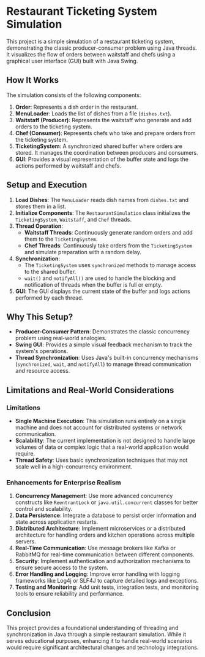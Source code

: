 # Restaurant Ticketing System Simulation

This project is a simple simulation of a restaurant ticketing system, demonstrating the classic producer-consumer problem using Java threads. It visualizes the flow of orders between waitstaff and chefs using a graphical user interface (GUI) built with Java Swing.

## How It Works

The simulation consists of the following components:

1. **Order**: Represents a dish order in the restaurant.
2. **MenuLoader**: Loads the list of dishes from a file (`dishes.txt`).
3. **Waitstaff (Producer)**: Represents the waitstaff who generate and add orders to the ticketing system.
4. **Chef (Consumer)**: Represents chefs who take and prepare orders from the ticketing system.
5. **TicketingSystem**: A synchronized shared buffer where orders are stored. It manages the coordination between producers and consumers.
6. **GUI**: Provides a visual representation of the buffer state and logs the actions performed by waitstaff and chefs.

## Setup and Execution

1. **Load Dishes**: The `MenuLoader` reads dish names from `dishes.txt` and stores them in a list.
2. **Initialize Components**: The `RestaurantSimulation` class initializes the `TicketingSystem`, `Waitstaff`, and `Chef` threads.
3. **Thread Operation**:
    - **Waitstaff Threads**: Continuously generate random orders and add them to the `TicketingSystem`.
    - **Chef Threads**: Continuously take orders from the `TicketingSystem` and simulate preparation with a random delay.
4. **Synchronization**:
    - The `TicketingSystem` uses `synchronized` methods to manage access to the shared buffer.
    - `wait()` and `notifyAll()` are used to handle the blocking and notification of threads when the buffer is full or empty.
5. **GUI**: The GUI displays the current state of the buffer and logs actions performed by each thread.

## Why This Setup?

- **Producer-Consumer Pattern**: Demonstrates the classic concurrency problem using real-world analogies.
- **Swing GUI**: Provides a simple visual feedback mechanism to track the system's operations.
- **Thread Synchronization**: Uses Java's built-in concurrency mechanisms (`synchronized`, `wait`, and `notifyAll`) to manage thread communication and resource access.

## Limitations and Real-World Considerations

### Limitations

- **Single Machine Execution**: This simulation runs entirely on a single machine and does not account for distributed systems or network communication.
- **Scalability**: The current implementation is not designed to handle large volumes of data or complex logic that a real-world application would require.
- **Thread Safety**: Uses basic synchronization techniques that may not scale well in a high-concurrency environment.

### Enhancements for Enterprise Realism

1. **Concurrency Management**: Use more advanced concurrency constructs like `ReentrantLock` or `java.util.concurrent` classes for better control and scalability.
2. **Data Persistence**: Integrate a database to persist order information and state across application restarts.
3. **Distributed Architecture**: Implement microservices or a distributed architecture for handling orders and kitchen operations across multiple servers.
4. **Real-Time Communication**: Use message brokers like Kafka or RabbitMQ for real-time communication between different components.
5. **Security**: Implement authentication and authorization mechanisms to ensure secure access to the system.
6. **Error Handling and Logging**: Improve error handling with logging frameworks like Log4j or SLF4J to capture detailed logs and exceptions.
7. **Testing and Monitoring**: Add unit tests, integration tests, and monitoring tools to ensure reliability and performance.

## Conclusion

This project provides a foundational understanding of threading and synchronization in Java through a simple restaurant simulation. While it serves educational purposes, enhancing it to handle real-world scenarios would require significant architectural changes and technology integrations.